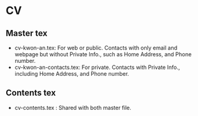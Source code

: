 # CV
## Master tex 
- cv-kwon-an.tex: For web or public. Contacts with only email and webpage but without Private Info., such as Home Address, and Phone number. 
- cv-kwon-an-contacts.tex: For private. Contacts with Private Info., including Home Address, and Phone number. 

## Contents tex 
- cv-contents.tex : Shared with both master file. 